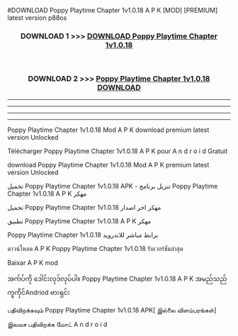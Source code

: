 #DOWNLOAD Poppy Playtime Chapter 1v1.0.18 A P K [MOD] [PREMIUM] latest version p88os



<div align="center">

<h3>DOWNLOAD 1 >>> <a href="https://teeasianyam.web.app?sq=Poppy Playtime Chapter 1v1.0.18">DOWNLOAD Poppy Playtime Chapter 1v1.0.18 </a></h3><br>

<h3>DOWNLOAD 2 >>> <a href="https://teeasianyam.web.app?sq=Poppy Playtime Chapter 1v1.0.18 ">Poppy Playtime Chapter 1v1.0.18  DOWNLOAD </a></h3>

</div>


----------------------------------------------------------

----------------------------------------------------------

----------------------------------------------------------

----------------------------------------------------------


Poppy Playtime Chapter 1v1.0.18  Mod A P K download premium latest version Unlocked

Télécharger Poppy Playtime Chapter 1v1.0.18  A P K pour A n d r o i d Gratuit

download Poppy Playtime Chapter 1v1.0.18  Mod A P K premium latest version Unlocked

تحميل Poppy Playtime Chapter 1v1.0.18  APK - تنزيل برنامج Poppy Playtime Chapter 1v1.0.18  A P K مهكر

تحميل Poppy Playtime Chapter 1v1.0.18  مهكر اخر اصدار

تطبيق Poppy Playtime Chapter 1v1.0.18  A P K مهكر

Poppy Playtime Chapter 1v1.0.18  برابط مباشر للاندرويد

ดาวน์โหลด A P K Poppy Playtime Chapter 1v1.0.18  รับเวอร์ชันล่าสุด

Baixar A P K mod

အက်ပ်ကို ဒေါင်းလုဒ်လုပ်ပါ။ Poppy Playtime Chapter 1v1.0.18  A P K အမည်သည်ကူကိုင်Andriod ဗားရှင်း

பதிவிறக்கவும் Poppy Playtime Chapter 1v1.0.18  APK[ இல்லை விளம்பரங்கள்] 
 
இலவச பதிவிறக்க மோட் A n d r o i d



